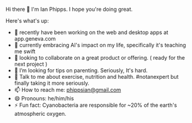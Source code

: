 Hi there 👋
I'm Ian Phipps. I hope you're doing great.

Here's what's up:

- 🔭 recently have been working on the web and desktop apps at app.geneva.com
- 🌱 currently embracing AI's impact on my life, specifically it's teaching me swift
- 👯 looking to collaborate on a great product or offering. ( ready for the next project )
- 🤔 I’m looking for tips on parenting. Seriously, It's hard.
- 💬 Talk to me about exercise, nutrition and health. #notanexpert but finally taking it more seriously.
- 📫 How to reach me: phippsian@gmail.com
- 😄 Pronouns: he/him/his
- ⚡ Fun fact: Cyanobacteria are responsible for ~20% of the earth's atmospheric oxygen.
